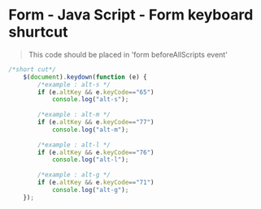 # Form - Java Script - Form keyboard shurtcut

> This code should be placed in 'form beforeAllScripts event'

```js
/*short cut*/
    $(document).keydown(function (e) {
        /*example : alt-s */
        if (e.altKey && e.keyCode=="65") 
            console.log("alt-s");
            
        /*example : alt-m */
        if (e.altKey && e.keyCode=="77") 
            console.log("alt-m");
            
        /*example : alt-l */
        if (e.altKey && e.keyCode=="76")
            console.log("alt-l");
            
        /*example : alt-g */
        if (e.altKey && e.keyCode=="71") 
            console.log("alt-g");
    });
    
 ```
